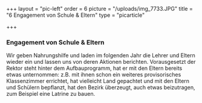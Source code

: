 +++
layout = "pic-left"
order = 6
picture = "/uploads/img_7733.JPG"
title = "6 Engagement von Schule & Eltern"
type = "picarticle"

+++
### Engagement von Schule & Eltern

Wir geben Nahrungshilfe und laden im folgenden Jahr die Lehrer und Eltern wieder ein und lassen uns von deren Aktionen berichten. Vorausgesetzt der Rektor steht hinter dem Aufbauprogramm, hat er mit den Eltern bereits etwas unternommen: z.B. mit ihnen schon ein weiteres provisorisches Klassenzimmer errichtet, hat vielleicht Land gepachtet und mit den Eltern und Schülern bepflanzt, hat den Bezirk überzeugt, auch etwas beizutragen, zum Beispiel eine Latrine zu bauen.